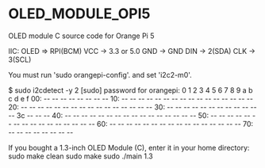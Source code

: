 # OLED_MODULE_OPI5
OLED module C source code for Orange Pi 5

IIC:
	OLED   =>    RPI(BCM)
	VCC    ->    3.3 or 5.0
	GND    ->    GND
	DIN    ->    2(SDA)
	CLK    ->    3(SCL)

You must run 'sudo orangepi-config'. and set 'i2c2-m0'.

$ sudo i2cdetect -y 2
[sudo] password for orangepi: 
     0  1  2  3  4  5  6  7  8  9  a  b  c  d  e  f
00:                         -- -- -- -- -- -- -- -- 
10: -- -- -- -- -- -- -- -- -- -- -- -- -- -- -- -- 
20: -- -- -- -- -- -- -- -- -- -- -- -- -- -- -- -- 
30: -- -- -- -- -- -- -- -- -- -- -- -- 3c -- -- -- 
40: -- -- -- -- -- -- -- -- -- -- -- -- -- -- -- -- 
50: -- -- -- -- -- -- -- -- -- -- -- -- -- -- -- -- 
60: -- -- -- -- -- -- -- -- -- -- -- -- -- -- -- -- 
70: -- -- -- -- -- -- -- --                        


If you bought a 1.3-inch OLED Module (C), enter it in your home directory:
		sudo make clean
		sudo make
		sudo ./main 1.3
